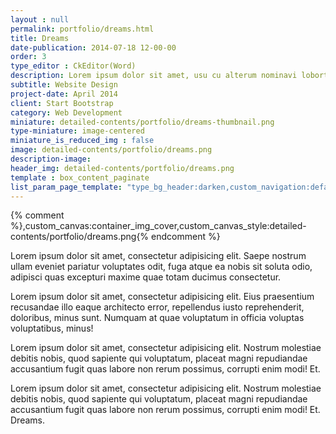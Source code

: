 ```yaml
---
layout : null
permalink: portfolio/dreams.html
title: Dreams
date-publication: 2014-07-18 12-00-00
order: 3
type_editor : CkEditor(Word)
description: Lorem ipsum dolor sit amet, usu cu alterum nominavi lobortis. At duo novum diceret. Tantas apeirian vix et, usu sanctus postulant inciderint ut, populo diceret necessitatibus in vim. Cu eum dicam feugiat noluisse.
subtitle: Website Design
project-date: April 2014
client: Start Bootstrap
category: Web Development
miniature: detailed-contents/portfolio/dreams-thumbnail.png
type-miniature: image-centered
miniature_is_reduced_img : false
image: detailed-contents/portfolio/dreams.png
description-image:
header_img: detailed-contents/portfolio/dreams.png
template : box_content_paginate
list_param_page_template: "type_bg_header:darken,custom_navigation:default_navbar_custom,custom_config_navigation:default_navbar_custom,custom_footer:default_social_buttons,custom_header:box_no_bg,box_no_bg_hide_img:true,custom_design_content_section:main_right3_content"
---
```


{% comment %},custom_canvas:container_img_cover,custom_canvas_style:detailed-contents/portfolio/dreams.png{% endcomment %}
 
Lorem ipsum dolor sit amet, consectetur adipisicing elit. Saepe nostrum ullam eveniet pariatur voluptates odit, fuga atque ea nobis sit soluta odio, adipisci quas excepturi maxime quae totam ducimus consectetur.

Lorem ipsum dolor sit amet, consectetur adipisicing elit. Eius praesentium recusandae illo eaque architecto error, repellendus iusto reprehenderit, doloribus, minus sunt. Numquam at quae voluptatum in officia voluptas voluptatibus, minus!

Lorem ipsum dolor sit amet, consectetur adipisicing elit. Nostrum molestiae debitis nobis, quod sapiente qui voluptatum, placeat magni repudiandae accusantium fugit quas labore non rerum possimus, corrupti enim modi! Et.

Lorem ipsum dolor sit amet, consectetur adipisicing elit. Nostrum molestiae debitis nobis, quod sapiente qui voluptatum, placeat magni repudiandae accusantium fugit quas labore non rerum possimus, corrupti enim modi! Et.
Dreams.


